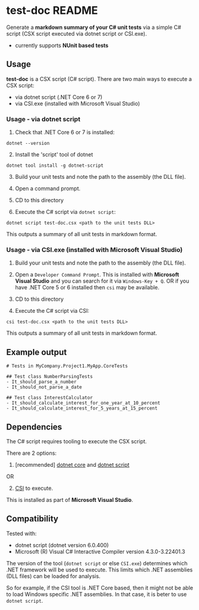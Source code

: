 # test-doc README

Generate a **markdown summary of your C# unit tests** via a simple C# script (CSX script executed via dotnet script or CSI.exe).

- currently supports **NUnit based tests**

## Usage

**test-doc** is a CSX script (C# script). There are two main ways to execute a CSX script:

- via dotnet script (.NET Core 6 or 7)
- via CSI.exe (installed with Microsoft Visual Studio)

### Usage - via dotnet script

1. Check that .NET Core 6 or 7 is installed:

`dotnet --version`

2. Install the 'script' tool of dotnet

`dotnet tool install -g dotnet-script`

3. Build your unit tests and note the path to the assembly (the DLL file).

4. Open a command prompt.

5. CD to this directory

6. Execute the C# script via `dotnet script`:

`dotnet script test-doc.csx <path to the unit tests DLL>`

This outputs a summary of all unit tests in markdown format.

### Usage - via CSI.exe (installed with Microsoft Visual Studio)

1. Build your unit tests and note the path to the assembly (the DLL file).

2. Open a `Developer Command Prompt`. This is installed with **Microsoft Visual Studio** and you can search for it via `Windows-Key + Q`. OR if you have .NET Core 5 or 6 installed then `csi` may be available.

3. CD to this directory

4. Execute the C# script via CSI:

`csi test-doc.csx <path to the unit tests DLL>`

This outputs a summary of all unit tests in markdown format.

## Example output

```
# Tests in MyCompany.Project1.MyApp.CoreTests

## Test class NumberParsingTests
- It_should_parse_a_number
- It_should_not_parse_a_date

## Test class InterestCalculator
- It_should_calculate_interest_for_one_year_at_10_percent
- It_should_calculate_interest_for_5_years_at_15_percent
```

## Dependencies

The C# script requires tooling to execute the CSX script.

There are 2 options:

1. [recommended] [dotnet core](https://dotnet.microsoft.com/en-us/download/dotnet) and [dotnet script](https://github.com/dotnet-script/dotnet-script)

OR

2. [CSI](https://learn.microsoft.com/en-us/archive/msdn-magazine/2016/january/essential-net-csharp-scripting) to execute.

This is installed as part of **Microsoft Visual Studio**.

## Compatibility

Tested with:
- dotnet script (dotnet version 6.0.400)
- Microsoft (R) Visual C# Interactive Compiler version 4.3.0-3.22401.3

The version of the tool (`dotnet script` or else `CSI.exe`) determines which .NET framework will be used to execute. This limits which .NET assemblies (DLL files) can be loaded for analysis.

So for example, if the CSI tool is .NET Core based, then it might not be able to load Windows specific .NET assemblies. In that case, it is beter to use `dotnet script`.
